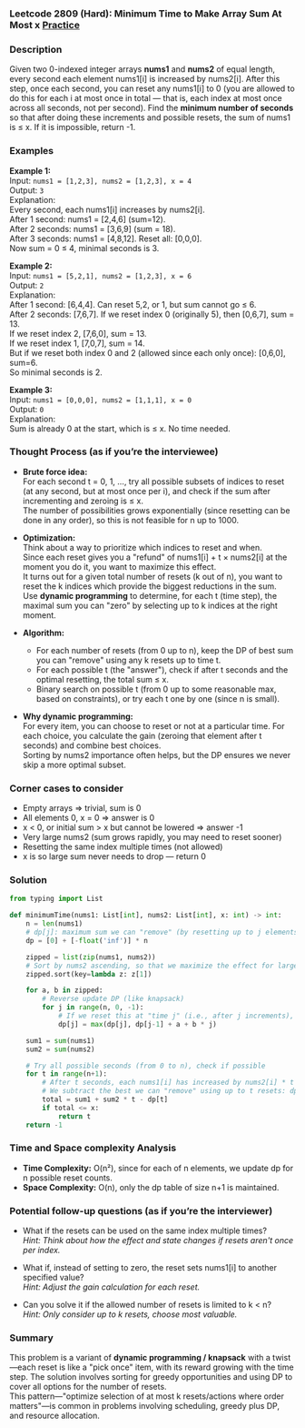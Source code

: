 ### Leetcode 2809 (Hard): Minimum Time to Make Array Sum At Most x [Practice](https://leetcode.com/problems/minimum-time-to-make-array-sum-at-most-x)

### Description  
Given two 0-indexed integer arrays **nums1** and **nums2** of equal length, every second each element nums1[i] is increased by nums2[i]. After this step, once each second, you can reset any nums1[i] to 0 (you are allowed to do this for each i at most once in total — that is, each index at most once across all seconds, not per second). Find the **minimum number of seconds** so that after doing these increments and possible resets, the sum of nums1 is ≤ x. If it is impossible, return -1.

### Examples  

**Example 1:**  
Input: `nums1 = [1,2,3], nums2 = [1,2,3], x = 4`  
Output: `3`  
Explanation:  
Every second, each nums1[i] increases by nums2[i].  
After 1 second: nums1 = [2,4,6] (sum=12).  
After 2 seconds: nums1 = [3,6,9] (sum = 18).  
After 3 seconds: nums1 = [4,8,12]. Reset all: [0,0,0].  
Now sum = 0 ≤ 4, minimal seconds is 3.

**Example 2:**  
Input: `nums1 = [5,2,1], nums2 = [1,2,3], x = 6`  
Output: `2`  
Explanation:  
After 1 second: [6,4,4]. Can reset 5,2, or 1, but sum cannot go ≤ 6.  
After 2 seconds: [7,6,7]. If we reset index 0 (originally 5), then [0,6,7], sum = 13.  
If we reset index 2, [7,6,0], sum = 13.  
If we reset index 1, [7,0,7], sum = 14.  
But if we reset both index 0 and 2 (allowed since each only once): [0,6,0], sum=6.  
So minimal seconds is 2.

**Example 3:**  
Input: `nums1 = [0,0,0], nums2 = [1,1,1], x = 0`  
Output: `0`  
Explanation:  
Sum is already 0 at the start, which is ≤ x. No time needed.

### Thought Process (as if you’re the interviewee)  

- **Brute force idea:**  
  For each second t = 0, 1, ..., try all possible subsets of indices to reset (at any second, but at most once per i), and check if the sum after incrementing and zeroing is ≤ x.  
  The number of possibilities grows exponentially (since resetting can be done in any order), so this is not feasible for n up to 1000.

- **Optimization:**  
  Think about a way to prioritize which indices to reset and when.  
  Since each reset gives you a "refund" of nums1[i] + t × nums2[i] at the moment you do it, you want to maximize this effect.  
  It turns out for a given total number of resets (k out of n), you want to reset the k indices which provide the biggest reductions in the sum.  
  Use **dynamic programming** to determine, for each t (time step), the maximal sum you can "zero" by selecting up to k indices at the right moment.  

- **Algorithm:**  
  - For each number of resets (from 0 up to n), keep the DP of best sum you can "remove" using any k resets up to time t.  
  - For each possible t (the "answer"), check if after t seconds and the optimal resetting, the total sum ≤ x.
  - Binary search on possible t (from 0 up to some reasonable max, based on constraints), or try each t one by one (since n is small).

- **Why dynamic programming:**  
  For every item, you can choose to reset or not at a particular time. For each choice, you calculate the gain (zeroing that element after t seconds) and combine best choices.  
  Sorting by nums2 importance often helps, but the DP ensures we never skip a more optimal subset.

### Corner cases to consider  
- Empty arrays ⇒ trivial, sum is 0
- All elements 0, x = 0 ⇒ answer is 0  
- x < 0, or initial sum > x but cannot be lowered ⇒ answer -1  
- Very large nums2 (sum grows rapidly, you may need to reset sooner)
- Resetting the same index multiple times (not allowed)
- x is so large sum never needs to drop — return 0

### Solution

```python
from typing import List

def minimumTime(nums1: List[int], nums2: List[int], x: int) -> int:
    n = len(nums1)
    # dp[j]: maximum sum we can "remove" (by resetting up to j elements at this step)
    dp = [0] + [-float('inf')] * n

    zipped = list(zip(nums1, nums2))
    # Sort by nums2 ascending, so that we maximize the effect for larger nums2
    zipped.sort(key=lambda z: z[1])

    for a, b in zipped:
        # Reverse update DP (like knapsack)
        for j in range(n, 0, -1):
            # If we reset this at "time j" (i.e., after j increments), gain is a + b × j
            dp[j] = max(dp[j], dp[j-1] + a + b * j)

    sum1 = sum(nums1)
    sum2 = sum(nums2)

    # Try all possible seconds (from 0 to n), check if possible
    for t in range(n+1):
        # After t seconds, each nums1[i] has increased by nums2[i] * t
        # We subtract the best we can "remove" using up to t resets: dp[t]
        total = sum1 + sum2 * t - dp[t]
        if total <= x:
            return t
    return -1
```

### Time and Space complexity Analysis  

- **Time Complexity:** O(n²), since for each of n elements, we update dp for n possible reset counts.
- **Space Complexity:** O(n), only the dp table of size n+1 is maintained.

### Potential follow-up questions (as if you’re the interviewer)  

- What if the resets can be used on the same index multiple times?  
  *Hint: Think about how the effect and state changes if resets aren't once per index.*

- What if, instead of setting to zero, the reset sets nums1[i] to another specified value?  
  *Hint: Adjust the gain calculation for each reset.*

- Can you solve it if the allowed number of resets is limited to k < n?  
  *Hint: Only consider up to k resets, choose most valuable.*

### Summary

This problem is a variant of **dynamic programming / knapsack** with a twist—each reset is like a "pick once" item, with its reward growing with the time step. The solution involves sorting for greedy opportunities and using DP to cover all options for the number of resets.  
This pattern—"optimize selection of at most k resets/actions where order matters"—is common in problems involving scheduling, greedy plus DP, and resource allocation.